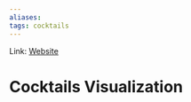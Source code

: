 ```yaml
---
aliases:
tags: cocktails
---
```

Link: [Website](https://www.informationisbeautiful.net/visualizations/cocktails-interactive/)

# Cocktails Visualization

